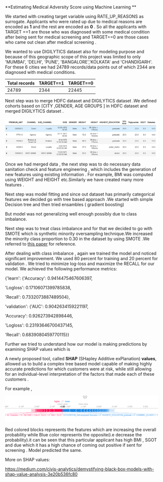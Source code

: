 **Estimating Medical Adversity Score using Machine Learning **

We started with creating target variable using RATE_UP_REASONS as surrogate.
Applicants who were rated up due to medical reasons are encoded as **1** and the
rest are encoded as **0** . So all the applicants with TARGET ==1 are those who
was diagnosed with some medical condition after being sent for medical screening
and TARGET==0 are those cases who came out clean after medical screening .

We wanted to use DIGILYTICS dataset also for modeling purpose and because of
this geographic scope of this project was limited to only 'MUMBAI', 'DELHI',
'PUNE', 'BANGALORE','KOLKATA' and 'CHANDIGARH'. For these 6 cities we had 24789
records/data points out of which 2344 are diagnosed with medical conditions.

| Total records | TARGET==1 | TARGET==0 |
|---------------|-----------|-----------|
| 24789         | 2344      | 22445     |

Next step was to merge HDFC dataset and DIGILYTICS dataset .We defined cohorts
based on [CITY ,GENDER, AGE GROUPS ] in HDFC dataset and merged DIGILYTICS
dataset .

![](de99798e35064c4d1746b55178092b9f.png)

Once we had merged data , the next step was to do necessary data sanitation
check and feature engineering , which includes the generation of new features
using existing information . For example, BMI was computed using WEIGHT and
HEIGHT etc.Similarly we have created many more features .

Next step was model fitting and since out dataset has primarily categorical
features we decided go with tree based approach .We started with simple Decision
tree and then tried ensambles ( gradient boosting)

But model was not generalizing well enough possibly due to class imbalance.

Next step was to treat class imbalance and for that we decided to go with SMOTE
which is synthetic minority oversampling technique.We increased the minority
class proportion to 0.30 in the dataset by using SMOTE .We referred to [this
paper](https://jair.org/index.php/jair/article/view/10302/24590) for reference.

After dealing with class imbalance , again we trained the model and noticed
significant improvement. We used 80 percent for training and 20 percent for
validation . We tried to minimize log-loss and maximize the RECALL for our
model. We achieved the following performance metrics:

{'learn': {'Accuracy': 0.9414475467606397,

'Logloss': 0.17106071399785838,

'Recall': 0.7332073887489504},

'validation': {'AUC': 0.9042634159221197,

'Accuracy': 0.926273942898446,

'Logloss': 0.23193646700437145,

'Recall': 0.6839080459770115}}

Further we tried to understand how our model is making predictions by examining
SHAP values which is

A newly proposed tool, called **SHAP** (SHapley Additive exPlanation)
**values**, allowed us to build a complex tree based model capable of making
highly accurate predictions for which customers were at risk, while still
allowing for an individual-level interpretation of the factors that made each of
these customers .

For example ,

![](a4fd48c393f2b48872b39d98db2e99d1.png)

Red colored blocks represents the features which are increasing the overall
probability while Blue color represents the opposite(i.e decrease the
probability).it can be seen that this particular applicant has high BMI , SGOT
and due which it has a high chance of coming out positive if sent for screening
. Model predicted the same.

More on SHAP values:

<https://medium.com/civis-analytics/demystifying-black-box-models-with-shap-value-analysis-3e20b536fc80>
